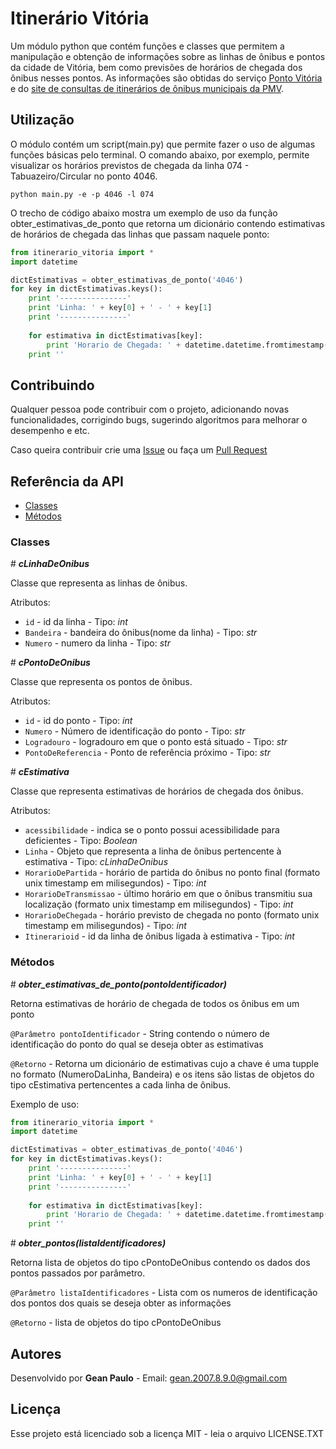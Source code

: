 # Itinerário Vitória

Um módulo python que contém funções e classes que permitem a manipulação e obtenção de informações sobre as linhas de ônibus e pontos da cidade de Vitória, bem como previsões de horários de chegada dos ônibus nesses pontos. As informações são obtidas do serviço [Ponto Vitória](http://sistemas.vitoria.es.gov.br/pontovitoria/) e do [site de consultas de itinerários de ônibus municipais da PMV](http://sistemas.vitoria.es.gov.br/redeiti).

## Utilização

O módulo contém um script(main.py) que permite fazer o uso de algumas funções básicas pelo terminal. O comando abaixo, por exemplo, permite visualizar os horários previstos de chegada da linha 074 - Tabuazeiro/Circular no ponto 4046.
```
python main.py -e -p 4046 -l 074
```
O trecho de código abaixo mostra um exemplo de uso da função obter\_estimativas\_de\_ponto que retorna um dicionário contendo estimativas de horários de chegada das linhas que passam naquele ponto:

```python
from itinerario_vitoria import *
import datetime

dictEstimativas = obter_estimativas_de_ponto('4046')
for key in dictEstimativas.keys():
    print '---------------'
    print 'Linha: ' + key[0] + ' - ' + key[1]
    print '---------------'
    
    for estimativa in dictEstimativas[key]:
        print 'Horario de Chegada: ' + datetime.datetime.fromtimestamp(estimativa.HorarioDeChegada/1000).ctime()
	print ''
```

## Contribuindo

Qualquer pessoa pode contribuir com o projeto, adicionando novas funcionalidades, corrigindo bugs, sugerindo algoritmos para melhorar o desempenho e etc.

Caso queira contribuir crie uma [Issue](https://github.com/DeadRoolz/ItinerarioVitoria/issues) ou faça um [Pull Request](https://github.com/DeadRoolz/ItinerarioVitoria/pulls)


## Referência da API

* [Classes](#Classes)
* [Métodos](#Métodos)

### Classes

\# _***cLinhaDeOnibus***_

Classe que representa as linhas de ônibus.

Atributos: 
* `id` - id da linha - Tipo: _int_
* `Bandeira` - bandeira do ônibus(nome da linha) - Tipo: _str_
* `Numero` - numero da linha - Tipo: _str_

\# _***cPontoDeOnibus***_

Classe que representa os pontos de ônibus.

Atributos: 
* `id` - id do ponto - Tipo: _int_
* `Numero` - Número de identificação do ponto - Tipo: _str_
* `Logradouro` - logradouro em que o ponto está situado - Tipo: _str_
* `PontoDeReferencia` - Ponto de referência próximo - Tipo: _str_

\# _***cEstimativa***_

Classe que representa estimativas de horários de chegada dos ônibus.

Atributos: 
* `acessibilidade` - indica se o ponto possui acessibilidade para deficientes - Tipo: _Boolean_
* `Linha` - Objeto que representa a linha de ônibus pertencente à estimativa - Tipo: _cLinhaDeOnibus_
* `HorarioDePartida` - horário de partida do ônibus no ponto final (formato unix timestamp em milisegundos)  - Tipo: _int_
* `HorarioDeTransmissao` - último horário em que o ônibus transmitiu sua localização (formato unix timestamp em milisegundos)  - Tipo: _int_
* `HorarioDeChegada` - horário previsto de chegada no ponto (formato unix timestamp em milisegundos)  - Tipo: _int_
* `Itinerarioid` - id da linha de ônibus ligada à estimativa  - Tipo: _int_

### Métodos

\# _***obter\_estimativas\_de\_ponto\(pontoIdentificador\)***_

Retorna estimativas de horário de chegada de todos os ônibus em um ponto

`@Parâmetro pontoIdentificador` - String contendo o número de identificação do ponto do qual se deseja obter as estimativas

`@Retorno` - Retorna um dicionário de estimativas cujo a chave é uma tupple no formato (NumeroDaLinha, Bandeira)
e os itens são listas de objetos do tipo cEstimativa pertencentes a cada linha de ônibus.

Exemplo de uso:

```python
from itinerario_vitoria import *
import datetime

dictEstimativas = obter_estimativas_de_ponto('4046')
for key in dictEstimativas.keys():
    print '---------------'
    print 'Linha: ' + key[0] + ' - ' + key[1]
    print '---------------'
    
    for estimativa in dictEstimativas[key]:
        print 'Horario de Chegada: ' + datetime.datetime.fromtimestamp(estimativa.HorarioDeChegada/1000).ctime()
	print ''
```

\# ***obter\_pontos\(listaIdentificadores\)***

Retorna lista de objetos do tipo cPontoDeOnibus contendo os dados dos pontos passados por parâmetro.

`@Parâmetro listaIdentificadores` - Lista com os numeros de identificação dos pontos dos quais se deseja obter as informações

`@Retorno` - lista de objetos do tipo cPontoDeOnibus

## Autores

Desenvolvido por **Gean Paulo** - Email: gean.2007.8.9.0@gmail.com

## Licença

Esse projeto está licenciado sob a licença MIT - leia o arquivo LICENSE.TXT